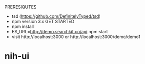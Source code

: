 PRERESIQUTES
- tsd (https://github.com/DefinitelyTyped/tsd)
- npm version 3.x
GET STARTED
- npm install
- ES_URL=http://demo.searchkit.co/api npm start
- visit http://localhost:3000 or http://localhost:3000/demo/demo1
# nih-ui
